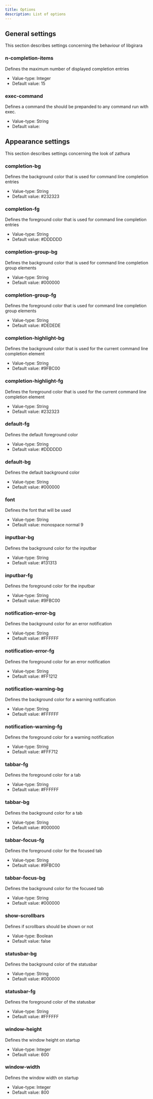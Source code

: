 ```yaml
---
title: Options
description: List of options
---
```


## General settings
This section describes settings concerning the behaviour of libgirara

### n-completion-items
Defines the maximum number of displayed completion entries

* Value-type: Integer
* Default value: 15

### exec-command
Defines a command the should be prepanded to any command run with exec.

* Value-type: String
* Default value:

## Appearance settings
This section describes settings concerning the look of zathura

### completion-bg
Defines the background color that is used for command line completion
entries

* Value-type: String
* Default value: #232323

### completion-fg
Defines the foreground color that is used for command line completion
entries

* Value-type: String
* Default value: #DDDDDD

### completion-group-bg
Defines the background color that is used for command line completion
group elements

* Value-type: String
* Default value: #000000

### completion-group-fg
Defines the foreground color that is used for command line completion
group elements

* Value-type: String
* Default value: #DEDEDE

### completion-highlight-bg
Defines the background color that is used for the current command line
completion element

* Value-type: String
* Default value: #9FBC00

### completion-highlight-fg
Defines the foreground color that is used for the current command line
completion element

* Value-type: String
* Default value: #232323

### default-fg
Defines the default foreground color

* Value-type: String
* Default value: #DDDDDD

### default-bg
Defines the default background color

* Value-type: String
* Default value: #000000

### font
Defines the font that will be used

* Value-type: String
* Default value: monospace normal 9

### inputbar-bg
Defines the background color for the inputbar

* Value-type: String
* Default value: #131313

### inputbar-fg
Defines the foreground color for the inputbar

* Value-type: String
* Default value: #9FBC00

### notification-error-bg
Defines the background color for an error notification

* Value-type: String
* Default value: #FFFFFF

### notification-error-fg
Defines the foreground color for an error notification

* Value-type: String
* Default value: #FF1212

### notification-warning-bg
Defines the background color for a warning notification

* Value-type: String
* Default value: #FFFFFF

### notification-warning-fg
Defines the foreground color for a warning notification

* Value-type: String
* Default value: #FFF712

### tabbar-fg
Defines the foreground color for a tab

* Value-type: String
* Default value: #FFFFFF

### tabbar-bg
Defines the background color for a tab

* Value-type: String
* Default value: #000000

### tabbar-focus-fg
Defines the foreground color for the focused tab

* Value-type: String
* Default value: #9FBC00

### tabbar-focus-bg
Defines the background color for the focused tab

* Value-type: String
* Default value: #000000

### show-scrollbars
Defines if scrollbars should be shown or not

* Value-type: Boolean
* Default value: false

### statusbar-bg
Defines the background color of the statusbar

* Value-type: String
* Default value: #000000

### statusbar-fg
Defines the foreground color of the statusbar

* Value-type: String
* Default value: #FFFFFF

### window-height
Defines the window height on startup

* Value-type: Integer
* Default value: 600

### window-width
Defines the window width on startup

* Value-type: Integer
* Default value: 800
